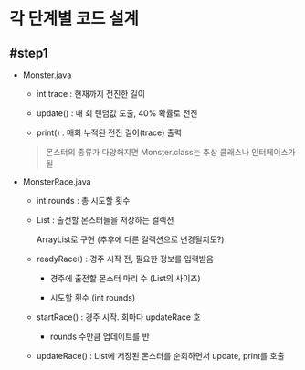 # 각 단계별 코드 설계

## #step1

+ Monster.java
    
    - int trace : 현재까지 전진한 길이
    
    - update() : 매 회 랜덤값 도출, 40% 확률로 전진
    
    - print() : 매회 누적된 전진 길이(trace) 출력
    
    > 몬스터의 종류가 다양해지면 Monster.class는 추상 클래스나 인터페이스가 될 
    

+ MonsterRace.java

    - int rounds : 총 시도할 횟수

    - List<Monster> : 출전할 몬스터들을 저장하는 컬렉션
    
        ArrayList로 구현 (추후에 다른 컬렉션으로 변경될지도?)
        
    - readyRace() : 경주 시작 전, 필요한 정보를 입력받음
    
        - 경주에 출전할 몬스터 마리 수 (List<Monster>의 사이즈)
        
        - 시도할 횟수 (int rounds)
        
    - startRace() : 경주 시작. 회마다 updateRace 호
    
        - rounds 수만큼 업데이트를 반

    - updateRace() : List에 저장된 몬스터를 순회하면서 update, print를 호출
    